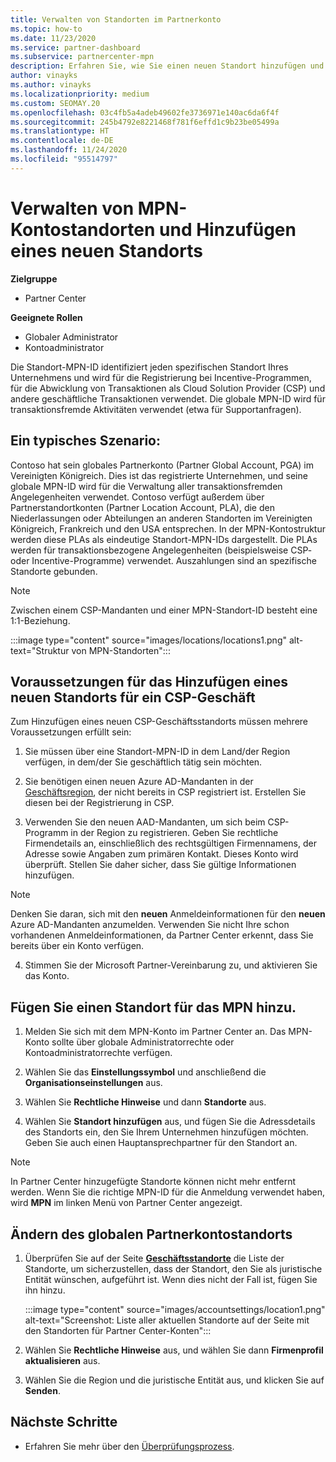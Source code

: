 ```yaml
---
title: Verwalten von Standorten im Partnerkonto
ms.topic: how-to
ms.date: 11/23/2020
ms.service: partner-dashboard
ms.subservice: partnercenter-mpn
description: Erfahren Sie, wie Sie einen neuen Standort hinzufügen und wie die Standort-MPN-ID in Incentive-Programmen, CSP-Geschäftsaktionen, Abonnements und anderen Transaktionen verwendet wird.
author: vinayks
ms.author: vinayks
ms.localizationpriority: medium
ms.custom: SEOMAY.20
ms.openlocfilehash: 03c4fb5a4adeb49602fe3736971e140ac6da6f4f
ms.sourcegitcommit: 245b4792e8221468f781f6effd1c9b23be05499a
ms.translationtype: HT
ms.contentlocale: de-DE
ms.lasthandoff: 11/24/2020
ms.locfileid: "95514797"
---
```

# <a name="manage-your-mpn-account-locations-and-add-a-new-location"></a>Verwalten von MPN-Kontostandorten und Hinzufügen eines neuen Standorts

**Zielgruppe**

- Partner Center

**Geeignete Rollen**

- Globaler Administrator
- Kontoadministrator

Die Standort-MPN-ID identifiziert jeden spezifischen Standort Ihres Unternehmens und wird für die Registrierung bei Incentive-Programmen, für die Abwicklung von Transaktionen als Cloud Solution Provider (CSP) und andere geschäftliche Transaktionen verwendet. Die globale MPN-ID wird für transaktionsfremde Aktivitäten verwendet (etwa für Supportanfragen).

## <a name="the-following-is-a-typical-scenario"></a>Ein typisches Szenario:

Contoso hat sein globales Partnerkonto (Partner Global Account, PGA) im Vereinigten Königreich. Dies ist das registrierte Unternehmen, und seine globale MPN-ID wird für die Verwaltung aller transaktionsfremden Angelegenheiten verwendet. Contoso verfügt außerdem über Partnerstandortkonten (Partner Location Account, PLA), die den Niederlassungen oder Abteilungen an anderen Standorten im Vereinigten Königreich, Frankreich und den USA entsprechen. In der MPN-Kontostruktur werden diese PLAs als eindeutige Standort-MPN-IDs dargestellt. Die PLAs werden für transaktionsbezogene Angelegenheiten (beispielsweise CSP- oder Incentive-Programme) verwendet. Auszahlungen sind an spezifische Standorte gebunden. 

>[!NOTE]
>Zwischen einem CSP-Mandanten und einer MPN-Standort-ID besteht eine 1:1-Beziehung.

:::image type="content" source="images/locations/locations1.png" alt-text="Struktur von MPN-Standorten":::

## <a name="prerequisites-in-order-to-add-a-new-location-for-a-csp-business"></a>Voraussetzungen für das Hinzufügen eines neuen Standorts für ein CSP-Geschäft

Zum Hinzufügen eines neuen CSP-Geschäftsstandorts müssen mehrere Voraussetzungen erfüllt sein:

1. Sie müssen über eine Standort-MPN-ID in dem Land/der Region verfügen, in dem/der Sie geschäftlich tätig sein möchten.

1. Sie benötigen einen neuen Azure AD-Mandanten in der [Geschäftsregion](regional-authorization-overview.md), der nicht bereits in CSP registriert ist. Erstellen Sie diesen bei der Registrierung in CSP.
 
3. Verwenden Sie den neuen AAD-Mandanten, um sich beim CSP-Programm in der Region zu registrieren.
Geben Sie rechtliche Firmendetails an, einschließlich des rechtsgültigen Firmennamens, der Adresse sowie Angaben zum primären Kontakt. Dieses Konto wird überprüft. Stellen Sie daher sicher, dass Sie gültige Informationen hinzufügen.

>[!NOTE] 
 >Denken Sie daran, sich mit den **neuen** Anmeldeinformationen für den **neuen** Azure AD-Mandanten anzumelden. Verwenden Sie nicht Ihre schon vorhandenen Anmeldeinformationen, da Partner Center erkennt, dass Sie bereits über ein Konto verfügen.

4. Stimmen Sie der Microsoft Partner-Vereinbarung zu, und aktivieren Sie das Konto.

## <a name="add-an-mpn-location"></a>Fügen Sie einen Standort für das MPN hinzu.

1. Melden Sie sich mit dem MPN-Konto im Partner Center an. Das MPN-Konto sollte über globale Administratorrechte oder Kontoadministratorrechte verfügen. 

1. Wählen Sie das **Einstellungssymbol** und anschließend die **Organisationseinstellungen** aus.

2. Wählen Sie **Rechtliche Hinweise** und dann **Standorte** aus.

3. Wählen Sie **Standort hinzufügen** aus, und fügen Sie die Adressdetails des Standorts ein, den Sie Ihrem Unternehmen hinzufügen möchten. Geben Sie auch einen Hauptansprechpartner für den Standort an.

> [!NOTE]
> In Partner Center hinzugefügte Standorte können nicht mehr entfernt werden. Wenn Sie die richtige MPN-ID für die Anmeldung verwendet haben, wird **MPN** im linken Menü von Partner Center angezeigt.

## <a name="change-global-partner-account-location"></a>Ändern des globalen Partnerkontostandorts

1. Überprüfen Sie auf der Seite **[Geschäftsstandorte](https://partner.microsoft.com/dashboard/account/v3/organization/legalinfo#mpn)** die Liste der Standorte, um sicherzustellen, dass der Standort, den Sie als juristische Entität wünschen, aufgeführt ist. Wenn dies nicht der Fall ist, fügen Sie ihn hinzu.

   :::image type="content" source="images/accountsettings/location1.png" alt-text="Screenshot: Liste aller aktuellen Standorte auf der Seite mit den Standorten für Partner Center-Konten":::

2. Wählen Sie **Rechtliche Hinweise** aus, und wählen Sie dann **Firmenprofil aktualisieren** aus.
  
3. Wählen Sie die Region und die juristische Entität aus, und klicken Sie auf **Senden**.

  
## <a name="next-steps"></a>Nächste Schritte

- Erfahren Sie mehr über den [Überprüfungsprozess](verification-responses.md).
